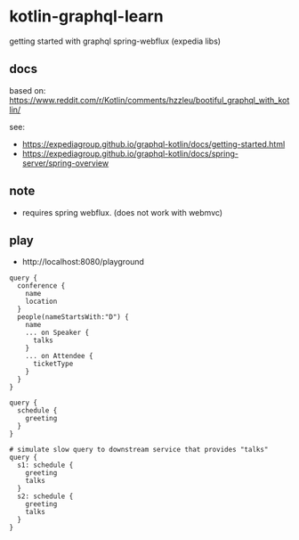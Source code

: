 # kotlin-graphql-learn
getting started with graphql spring-webflux (expedia libs)

## docs

based on: https://www.reddit.com/r/Kotlin/comments/hzzleu/bootiful_graphql_with_kotlin/

see: 
- https://expediagroup.github.io/graphql-kotlin/docs/getting-started.html
- https://expediagroup.github.io/graphql-kotlin/docs/spring-server/spring-overview

## note

- requires spring webflux. (does not work with webmvc)

## play

- http://localhost:8080/playground


```
query {
  conference {
    name
    location
  }
  people(nameStartsWith:"D") {
    name
    ... on Speaker {
      talks
    }
    ... on Attendee {
      ticketType
    }
  }
}
```

```
query {
  schedule {
    greeting
  }
}
```
```
# simulate slow query to downstream service that provides "talks"
query {
  s1: schedule {
    greeting
    talks
  }
  s2: schedule {
    greeting
    talks
  }
}
```
